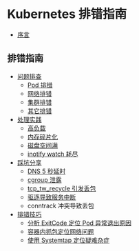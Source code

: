 # Kubernetes 排错指南

* [序言](README.md)

## 排错指南

* [问题排查]()
  * [Pod 排错](troubleshooting/pod.md)
  * [网络排错](troubleshooting/network.md)
  * [集群排错](troubleshooting/cluster.md)
  * [其它排错](troubleshooting/others.md)
* [处理实践]()
  * [高负载](troubleshooting/handling-practice/high-load.md)
  * [内存碎片化](troubleshooting/handling-practice/memory-fragmentation.md)
  * [磁盘空间满](troubleshooting/handling-practice/disk-full.md)
  * [inotify watch 耗尽](troubleshooting/handling-practice/runnig-out-of-inotify-watches.md)
* [踩坑分享]()
  * [DNS 5 秒延时](troubleshooting/damn/dns-lookup-5s-delay.md)
  * [cgroup 泄露](troubleshooting/damn/cgroup-leaking.md)
  * [tcp_tw_recycle 引发丢包](troubleshooting/damn/lost-packets-in-nat-environment-once-enable-tcp_tw_recycle.md)
  * [驱逐导致服务中断](troubleshooting/damn/eviction-leads-to-service-disruption.md)
  * conntrack 冲突导致丢包
* [排错技巧]()
  * [分析 ExitCode 定位 Pod 异常退出原因](troubleshooting/trick/analysis-exitcode.md)
  * [容器内抓包定位网络问题](troubleshooting/trick/capture-packets-in-container.md)
  * [使用 Systemtap 定位疑难杂症](troubleshooting/trick/use-systemtap-to-locate-problems.md)
